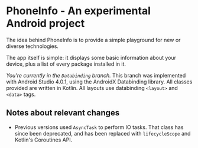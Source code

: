 # PhoneInfo - An experimental Android project

The idea behind PhoneInfo is to provide a simple playground for new or diverse technologies.

The app itself is simple: it displays some basic information about your device,
plus a list of every package installed in it.

*You're currently in the `Databinding` branch.* This branch was implemented with Android Studio 4.0.1, using the AndroidX Databinding library.
All classes provided are written in Kotlin. All layouts use databinding `<layout>` and `<data>` tags.

## Notes about relevant changes

- Previous versions used `AsyncTask` to perform IO tasks. That class has since been deprecated,
and has been replaced with `lifecycleScope` and Kotlin's Coroutines API.
